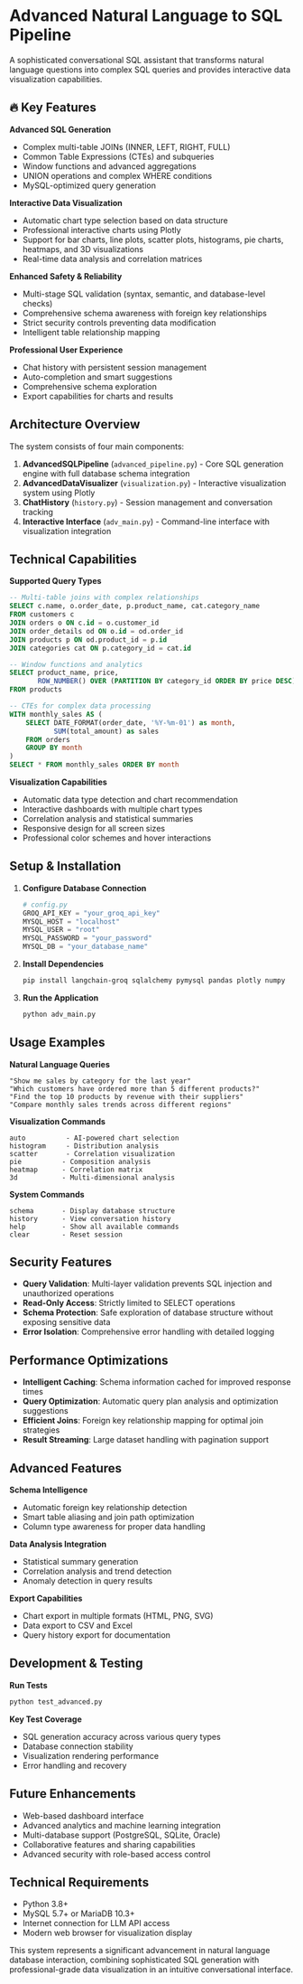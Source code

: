 # Advanced Natural Language to SQL Pipeline

A sophisticated conversational SQL assistant that transforms natural language questions into complex SQL queries and provides interactive data visualization capabilities.

## 🔥 Key Features

**Advanced SQL Generation**
- Complex multi-table JOINs (INNER, LEFT, RIGHT, FULL)
- Common Table Expressions (CTEs) and subqueries
- Window functions and advanced aggregations
- UNION operations and complex WHERE conditions
- MySQL-optimized query generation

**Interactive Data Visualization**
- Automatic chart type selection based on data structure
- Professional interactive charts using Plotly
- Support for bar charts, line plots, scatter plots, histograms, pie charts, heatmaps, and 3D visualizations
- Real-time data analysis and correlation matrices

**Enhanced Safety & Reliability**
- Multi-stage SQL validation (syntax, semantic, and database-level checks)
- Comprehensive schema awareness with foreign key relationships
- Strict security controls preventing data modification
- Intelligent table relationship mapping

**Professional User Experience**
- Chat history with persistent session management
- Auto-completion and smart suggestions
- Comprehensive schema exploration
- Export capabilities for charts and results

## Architecture Overview

The system consists of four main components:

1. **AdvancedSQLPipeline** (`advanced_pipeline.py`) - Core SQL generation engine with full database schema integration
2. **AdvancedDataVisualizer** (`visualization.py`) - Interactive visualization system using Plotly
3. **ChatHistory** (`history.py`) - Session management and conversation tracking
4. **Interactive Interface** (`adv_main.py`) - Command-line interface with visualization integration

## Technical Capabilities

**Supported Query Types**
```sql
-- Multi-table joins with complex relationships
SELECT c.name, o.order_date, p.product_name, cat.category_name
FROM customers c 
JOIN orders o ON c.id = o.customer_id
JOIN order_details od ON o.id = od.order_id
JOIN products p ON od.product_id = p.id
JOIN categories cat ON p.category_id = cat.id

-- Window functions and analytics
SELECT product_name, price, 
       ROW_NUMBER() OVER (PARTITION BY category_id ORDER BY price DESC) as price_rank
FROM products

-- CTEs for complex data processing
WITH monthly_sales AS (
    SELECT DATE_FORMAT(order_date, '%Y-%m-01') as month,
           SUM(total_amount) as sales
    FROM orders 
    GROUP BY month
)
SELECT * FROM monthly_sales ORDER BY month
```

**Visualization Capabilities**
- Automatic data type detection and chart recommendation
- Interactive dashboards with multiple chart types
- Correlation analysis and statistical summaries
- Responsive design for all screen sizes
- Professional color schemes and hover interactions

## Setup & Installation

1. **Configure Database Connection**
   ```python
   # config.py
   GROQ_API_KEY = "your_groq_api_key"
   MYSQL_HOST = "localhost"
   MYSQL_USER = "root"
   MYSQL_PASSWORD = "your_password"
   MYSQL_DB = "your_database_name"
   ```

2. **Install Dependencies**
   ```bash
   pip install langchain-groq sqlalchemy pymysql pandas plotly numpy
   ```

3. **Run the Application**
   ```bash
   python adv_main.py
   ```

## Usage Examples

**Natural Language Queries**
```
"Show me sales by category for the last year"
"Which customers have ordered more than 5 different products?"
"Find the top 10 products by revenue with their suppliers"
"Compare monthly sales trends across different regions"
```

**Visualization Commands**
```
auto          - AI-powered chart selection
histogram     - Distribution analysis
scatter       - Correlation visualization  
pie          - Composition analysis
heatmap      - Correlation matrix
3d           - Multi-dimensional analysis
```

**System Commands**
```
schema       - Display database structure
history      - View conversation history
help         - Show all available commands
clear        - Reset session
```

## Security Features

- **Query Validation**: Multi-layer validation prevents SQL injection and unauthorized operations
- **Read-Only Access**: Strictly limited to SELECT operations
- **Schema Protection**: Safe exploration of database structure without exposing sensitive data
- **Error Isolation**: Comprehensive error handling with detailed logging

## Performance Optimizations

- **Intelligent Caching**: Schema information cached for improved response times
- **Query Optimization**: Automatic query plan analysis and optimization suggestions
- **Efficient Joins**: Foreign key relationship mapping for optimal join strategies
- **Result Streaming**: Large dataset handling with pagination support

## Advanced Features

**Schema Intelligence**
- Automatic foreign key relationship detection
- Smart table aliasing and join path optimization
- Column type awareness for proper data handling

**Data Analysis Integration**
- Statistical summary generation
- Correlation analysis and trend detection
- Anomaly detection in query results

**Export Capabilities**
- Chart export in multiple formats (HTML, PNG, SVG)
- Data export to CSV and Excel
- Query history export for documentation

## Development & Testing

**Run Tests**
```bash
python test_advanced.py
```

**Key Test Coverage**
- SQL generation accuracy across various query types
- Database connection stability
- Visualization rendering performance
- Error handling and recovery

## Future Enhancements

- Web-based dashboard interface
- Advanced analytics and machine learning integration
- Multi-database support (PostgreSQL, SQLite, Oracle)
- Collaborative features and sharing capabilities
- Advanced security with role-based access control

## Technical Requirements

- Python 3.8+
- MySQL 5.7+ or MariaDB 10.3+
- Internet connection for LLM API access
- Modern web browser for visualization display

This system represents a significant advancement in natural language database interaction, combining sophisticated SQL generation with professional-grade data visualization in an intuitive conversational interface.
